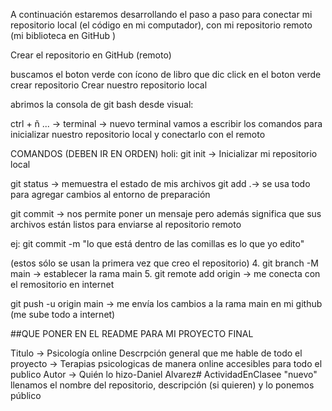 A continuación estaremos desarrollando el paso a paso para conectar mi repositorio local (el código en mi computador), con mi repositorio remoto (mi biblioteca en GitHub )

Crear el repositorio en GitHub (remoto)

buscamos el boton verde con ícono de libro que dic
click en el boton verde crear repositorio
Crear nuestro repositorio local

abrimos la consola de git bash desde visual:

ctrl + ñ
... -> terminal -> nuevo terminal
vamos a escribir los comandos para inicializar nuestro repositorio local y conectarlo con el remoto

COMANDOS (DEBEN IR EN ORDEN) holi:
git init -> Inicializar mi repositorio local

git status -> memuestra el estado de mis archivos
git add .-> se usa todo para agregar cambios al entorno de preparación

git commit -> nos permite poner un mensaje pero además significa que sus archivos están listos para enviarse al repositorio remoto

ej: git commit -m "lo que está dentro de las comillas es lo que yo edito"

(estos sólo se usan la primera vez que creo el repositorio) 4. git branch -M main -> establecer la rama main 5. git remote add origin -> me conecta con el remositorio en internet

git push -u origin main -> me envía los cambios a la rama main en mi github (me sube todo a internet)

##QUE PONER EN EL README PARA MI PROYECTO FINAL

Titulo -> Psicología online
Descrpción general que me hable de todo el proyecto ->  Terapias psicologicas de manera online accesibles para todo el publico
Autor -> Quién lo hizo-Daniel Alvarez# ActividadEnClasee "nuevo"
llenamos el nombre del repositorio, descripción (si quieren) y lo ponemos público
